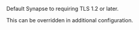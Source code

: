 Default Synapse to requiring TLS 1.2 or later.

This can be overridden in additional configuration.
